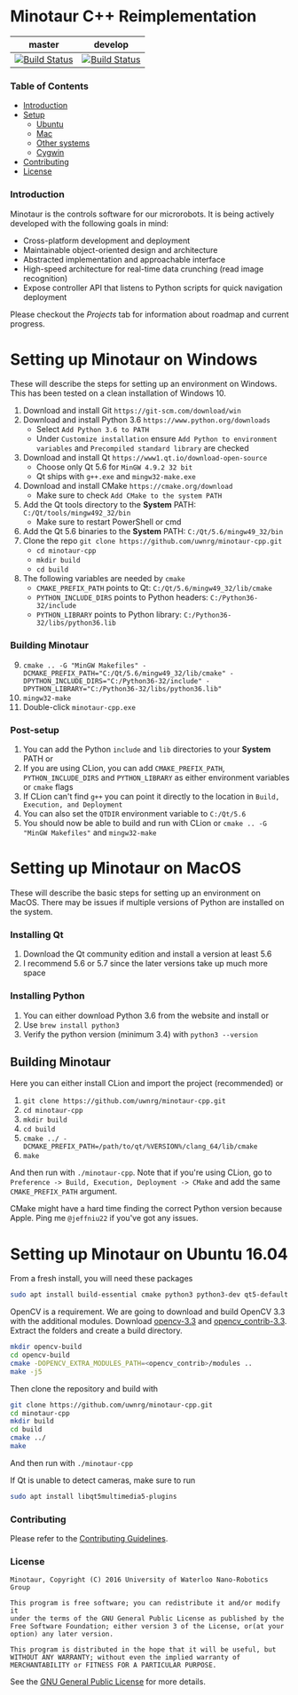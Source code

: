 # Minotaur C++ Reimplementation
|  master  |  develop  |
|:--------:|:---------:|
|[![Build Status](https://travis-ci.org/uwnrg/minotaur-cpp.svg?branch=master)](https://travis-ci.org/uwnrg/minotaur-cpp)|[![Build Status](https://travis-ci.org/uwnrg/minotaur-cpp.svg?branch=develop)](https://travis-ci.org/uwnrg/minotaur-cpp)|

### Table of Contents

* [Introduction](#introduction)
* [Setup](#setup)
  - [Ubuntu](#ubuntu)
  - [Mac](#mac)
  - [Other systems](#other-systems)
  - [Cygwin](#cygwin)
* [Contributing](#contributing)
* [License](#license)

### Introduction
Minotaur is the controls software for our microrobots. It is being actively developed
with the following goals in mind:

* Cross-platform development and deployment
* Maintainable object-oriented design and architecture
* Abstracted implementation and approachable interface
* High-speed architecture for real-time data crunching (read image recognition)
* Expose controller API that listens to Python scripts for quick navigation deployment

Please checkout the *Projects* tab for information about roadmap and current progress.

# Setting up Minotaur on Windows
These will describe the steps for setting up an environment on Windows.
This has been tested on a clean installation of Windows 10.

1. Download and install Git `https://git-scm.com/download/win`
2. Download and install Python 3.6 `https://www.python.org/downloads`
    - Select `Add Python 3.6 to PATH`
    - Under `Customize installation` ensure `Add Python to environment variables` and
    `Precompiled standard library` are checked
3. Download and install Qt `https://www1.qt.io/download-open-source`
    - Choose only Qt 5.6 for `MinGW 4.9.2 32 bit`
    - Qt ships with `g++.exe` and `mingw32-make.exe`
4. Download and install CMake `https://cmake.org/download`
    - Make sure to check `Add CMake to the system PATH`
5. Add the Qt tools directory to the <strong>System</strong> PATH: `C:/Qt/tools/mingw492_32/bin`
    - Make sure to restart PowerShell or cmd
6. Add the Qt 5.6 binaries to the <strong>System</strong> PATH: `C:/Qt/5.6/mingw49_32/bin`
7. Clone the repo `git clone https://github.com/uwnrg/minotaur-cpp.git`
    - `cd minotaur-cpp`
    - `mkdir build`
    - `cd build`
8. The following variables are needed by `cmake`
    - `CMAKE_PREFIX_PATH` points to Qt: `C:/Qt/5.6/mingw49_32/lib/cmake`
    - `PYTHON_INCLUDE_DIRS` points to Python headers: `C:/Python36-32/include`
    - `PYTHON_LIBRARY` points to Python library: `C:/Python36-32/libs/python36.lib`

### Building Minotaur

9. `cmake .. -G "MinGW Makefiles" -DCMAKE_PREFIX_PATH="C:/Qt/5.6/mingw49_32/lib/cmake" -DPYTHON_INCLUDE_DIRS="C:/Python36-32/include" -DPYTHON_LIBRARY="C:/Python36-32/libs/python36.lib"`
10. `mingw32-make`
11. Double-click `minotaur-cpp.exe`

### Post-setup
1. You can add the Python `include` and `lib` directories to your <strong>System</strong> PATH or
2. If you are using CLion, you can add `CMAKE_PREFIX_PATH`, `PYTHON_INCLUDE_DIRS` and `PYTHON_LIBRARY`
as either environment variables or `cmake` flags
3. If CLion can't find `g++` you can point it directly to the location in `Build, Execution, and Deployment`
4. You can also set the `QTDIR` environment variable to `C:/Qt/5.6`
5. You should now be able to build and run with CLion or `cmake .. -G "MinGW Makefiles"` and `mingw32-make`

# Setting up Minotaur on MacOS
These will describe the basic steps for setting up an environment on MacOS.
There may be issues if multiple versions of Python are installed on the system.

### Installing Qt
1. Download the Qt community edition and install a version at least 5.6
2. I recommend 5.6 or 5.7 since the later versions take up much more space

### Installing Python
1. You can either download Python 3.6 from the website and install or
2. Use `brew install python3`
3. Verify the python version (minimum 3.4) with `python3 --version`

## Building Minotaur
Here you can either install CLion and import the project (recommended) or
1. `git clone https://github.com/uwnrg/minotaur-cpp.git`
2. `cd minotaur-cpp`
3. `mkdir build`
4. `cd build`
5. `cmake ../ -DCMAKE_PREFIX_PATH=/path/to/qt/%VERSION%/clang_64/lib/cmake`
6. `make`

And then run with `./minotaur-cpp`. Note that if you're using CLion, go to 
`Preference -> Build, Execution, Deployment -> CMake` and add the same `CMAKE_PREFIX_PATH`
argument.

CMake might have a hard time finding the correct Python version because Apple. Ping me `@jeffniu22`
if you've got any issues.

# Setting up Minotaur on Ubuntu 16.04
From a fresh install, you will need these packages

```bash
sudo apt install build-essential cmake python3 python3-dev qt5-default libudev-dev git
```

OpenCV is a requirement. We are going to download and build OpenCV 3.3 with the additional
modules. Download [opencv-3.3](https://github.com/opencv/opencv/releases) and 
[opencv_contrib-3.3](https://github.com/opencv/opencv_contrib/releases). Extract the folders
and create a build directory.

```bash
mkdir opencv-build
cd opencv-build
cmake -DOPENCV_EXTRA_MODULES_PATH=<opencv_contrib>/modules ..
make -j5
```

Then clone the repository and build with

```bash
git clone https://github.com/uwnrg/minotaur-cpp.git
cd minotaur-cpp
mkdir build
cd build
cmake ../
make
```

And then run with `./minotaur-cpp`

If Qt is unable to detect cameras, make sure to run

```bash
sudo apt install libqt5multimedia5-plugins
```

### Contributing
Please refer to the [Contributing Guidelines](CONTRIBUTING.md).

### License
```
Minotaur, Copyright (C) 2016 University of Waterloo Nano-Robotics Group

This program is free software; you can redistribute it and/or modify it
under the terms of the GNU General Public License as published by the
Free Software Foundation; either version 3 of the License, or(at your
option) any later version.

This program is distributed in the hope that it will be useful, but
WITHOUT ANY WARRANTY; without even the implied warranty of
MERCHANTABILITY or FITNESS FOR A PARTICULAR PURPOSE.
```
See the [GNU General Public License](LICENSE) for more details.
